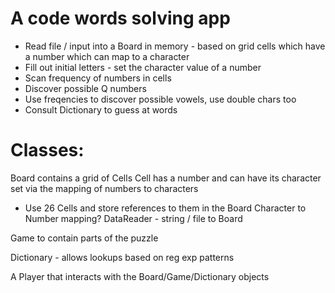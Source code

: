 # A code words solving app

* Read file / input into a Board in memory - based on grid cells which have a number which can map to a character
* Fill out initial letters - set the character value of a number
* Scan frequency of numbers in cells
* Discover possible Q numbers
* Use freqencies to discover possible vowels, use double chars too
* Consult Dictionary to guess at words


# Classes:

Board contains a grid of Cells
Cell has a number and can have its character set via the mapping of numbers to characters
* Use 26 Cells and store references to them in the Board
Character to Number mapping?
DataReader - string / file to Board

Game to contain parts of the puzzle

Dictionary - allows lookups based on reg exp patterns

A Player that interacts with the Board/Game/Dictionary objects
